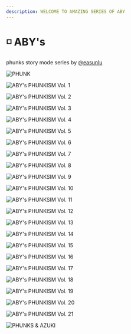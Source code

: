 ```yaml
---
description: WELCOME TO AMAZING SERIES OF ABY
---
```


# ◽ ABY's

phunks story mode series by [@easunlu](https://twitter.com/easunlu)

![PHUNK](<../../.gitbook/assets/image (23).png>)

![ABY's PHUNKISM Vol. 1](<../../.gitbook/assets/image (62).png>)

![ABY's PHUNKISM Vol. 2](<../../.gitbook/assets/image (72).png>)

![ABY's PHUNKISM Vol. 3](<../../.gitbook/assets/image (5).png>)

![ABY's PHUNKISM Vol. 4](<../../.gitbook/assets/image (59).png>)

![ABY's PHUNKISM Vol. 5](<../../.gitbook/assets/image (56).png>)

![ABY's PHUNKISM Vol. 6](<../../.gitbook/assets/image (63).png>)

![ABY's PHUNKISM Vol. 7](<../../.gitbook/assets/image (71).png>)

![ABY's PHUNKISM Vol. 8](<../../.gitbook/assets/image (64).png>)

![ABY's PHUNKSIM Vol. 9](<../../.gitbook/assets/image (70).png>)

![ABY's PHUNKSIM Vol. 10](<../../.gitbook/assets/image (33).png>)

![ABY's PHUNKSIM Vol. 11](<../../.gitbook/assets/image (55).png>)

![ABY's PHUNKISM Vol. 12](<../../.gitbook/assets/image (67).png>)

![ABY's PHUNKISM Vol. 13](<../../.gitbook/assets/image (69).png>)

![ABY's PHUNKISM Vol. 14](<../../.gitbook/assets/image (10).png>)

![ABY's PHUNKISM Vol. 15](<../../.gitbook/assets/image (28).png>)

![ABY's PHUNKISM Vol. 16](<../../.gitbook/assets/image (41).png>)

![ABY's PHUNKISM Vol. 17](<../../.gitbook/assets/image (11).png>)

![ABY's PHUNKISM Vol. 18](<../../.gitbook/assets/image (27).png>)

![ABY's PHUNKISM Vol. 19](<../../.gitbook/assets/image (49).png>)

![ABY's PHUNKISM Vol. 20](<../../.gitbook/assets/image (53) (2).png>)

![ABY's PHUNKISM Vol. 21](<../../.gitbook/assets/image (36).png>)

![PHUNKS & AZUKI](<../../.gitbook/assets/image (34).png>)
